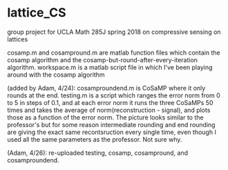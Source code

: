 # lattice_CS
group project for UCLA Math 285J spring 2018 on compressive sensing on lattices

cosamp.m and cosampround.m are matlab function files which contain the cosamp algorithm and the cosamp-but-round-after-every-iteration algorithm. workspace.m is a matlab script file in which I've been playing around with the cosamp algorithm

(added by Adam, 4/24): cosamproundend.m is CoSaMP where it only rounds at the end.  testing.m is a script which ranges the error norm from 0 to 5 in steps of 0.1, and at each error norm it runs the three CoSaMPs 50 times and takes the average of norm(reconstruction - signal), and plots those as a function of the error norm.  The picture looks similar to the professor's but for some reason intermediate rounding and end rounding are giving the exact same recontsruction every single time, even though I used all the same parameters as the professor.  Not sure why.

(Adam, 4/26): re-uploaded testing, cosamp, cosampround, and cosamproundend.
